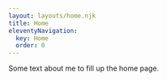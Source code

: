 ```yaml
---
layout: layouts/home.njk
title: Home
eleventyNavigation:
  key: Home
  order: 0
---
```


Some text about me to fill up the home page.
